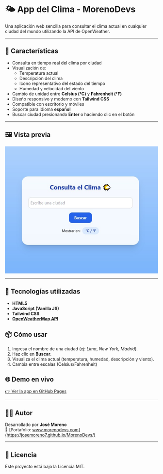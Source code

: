 # 🌤️ App del Clima - MorenoDevs

Una aplicación web sencilla para consultar el clima actual en cualquier ciudad del mundo utilizando la API de OpenWeather.

---

## 🚀 Características

- Consulta en tiempo real del clima por ciudad
- Visualización de:
  - Temperatura actual
  - Descripción del clima
  - Icono representativo del estado del tiempo
  - Humedad y velocidad del viento
- Cambio de unidad entre **Celsius (°C)** y **Fahrenheit (°F)**
- Diseño responsivo y moderno con **Tailwind CSS**
- Compatible con escritorio y móviles
- Soporte para idioma **español**
- Buscar ciudad presionando **Enter** o haciendo clic en el botón

---

## 🖼️ Vista previa

![Demo Clima](/img/app-clima-v2.jpeg)

---

## 🔧 Tecnologías utilizadas

- **HTML5**
- **JavaScript (Vanilla JS)**
- **Tailwind CSS**
- **[OpenWeatherMap API](https://openweathermap.org/api)**

## 📦 Cómo usar

1. Ingresa el nombre de una ciudad (ej: *Lima*, *New York*, *Madrid*).
2. Haz clic en **Buscar**.
3. Visualiza el clima actual (temperatura, humedad, descripción y viento).
4. Cambia entre escalas (Celsius/Fahrenheit)

## 🌐 Demo en vivo

[👉 Ver la app en GitHub Pages](https://josemoreno7.github.io/app-clima/)

---

## 👨‍💻 Autor

Desarrollado por **José Moreno**  
🔗 [Portafolio: www.morenodevs.com](https://josemoreno7.github.io/MorenoDevs/)

---

## 📝 Licencia

Este proyecto está bajo la Licencia MIT.
